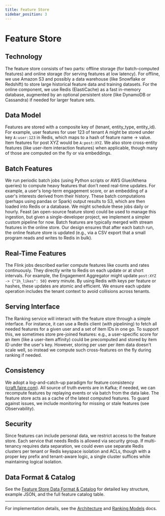 ```yaml
---
title: Feature Store
sidebar_position: 3
---
```


# Feature Store

## Technology
The feature store consists of two parts: offline storage (for batch-computed features) and online storage (for serving features at low latency). For offline, we use Amazon S3 and possibly a data warehouse (like Snowflake or Redshift) to store large historical feature data and training datasets. For the online component, we use Redis (ElastiCache) as a fast in-memory database, augmented by an optional persistent store (like DynamoDB or Cassandra) if needed for larger feature sets.

## Data Model
Features are stored with a composite key of (tenant, entity_type, entity_id). For example, user features for user 123 of tenant A might be stored under key `A:user:123` in Redis, which maps to a hash of feature name → value. Item features for post XYZ would be `A:post:XYZ`. We also store cross-entity features (like user-item interaction features) when applicable, though many of those are computed on the fly or via embeddings.

## Batch Features
We run periodic batch jobs (using Python scripts or AWS Glue/Athena queries) to compute heavy features that don't need real-time updates. For example, a user's long-term engagement score, or an embedding of a user's interests derived from their history. These batch computations (perhaps using pandas or Spark) output results to S3, which are then loaded into Redis or a database. We might schedule these jobs daily or hourly. Feast (an open-source feature store) could be used to manage this ingestion, but given a single-developer project, we implement a simpler custom pipeline for now. Batch features are typically merged with stream features in the online store. Our design ensures that after each batch run, the online feature store is updated (e.g., via a CSV export that a small program reads and writes to Redis in bulk).

## Real-Time Features
The Flink jobs described earlier compute features like counts and rates continuously. They directly write to Redis on each update or at short intervals. For example, the Engagement Aggregator might update `post:XYZ -> {"1h_likes": 50}` every minute. By using Redis with keys per feature or hashes, these updates are atomic and efficient. We ensure each update operation includes the tenant context to avoid collisions across tenants.

## Serving Interface
The Ranking service will interact with the feature store through a simple interface. For instance, it can use a Redis client (with pipelining) to fetch all needed features for a given user and a set of item IDs in one go. To support this, we sometimes store pre-joined features: e.g., a user-specific score for an item (like a user-item affinity) could be precomputed and stored by item ID under the user's key. However, storing per user per item data doesn't scale well, so instead we compute such cross-features on the fly during ranking if needed.

## Consistency
We adopt a log-and-catch-up paradigm for feature consistency ([craft.faire.com](https://craft.faire.com/real-time-ranking-at-faire-part-2-the-feature-store-3f1013d3fe5d)). All source of truth events are in Kafka; if needed, we can recompute features by replaying events or via batch from the data lake. The feature store acts as a cache of the latest computed features. To guard against issues, we include monitoring for missing or stale features (see Observability).

## Security
Since features can include personal data, we restrict access to the feature store. Each service that needs Redis is allowed via security group. If multi-tenancy requires data separation, we could even use separate Redis clusters per tenant or Redis keyspace isolation and ACLs, though with a proper key prefix and tenant-aware logic, a single cluster suffices while maintaining logical isolation.

## Data Format & Catalog
See the [Feature Store Data Format & Catalog](feature-catalog.md) for detailed key structure, example JSON, and the full feature catalog table.

---

For implementation details, see the [Architecture](architecture.md) and [Ranking Models](ranking-models.md) docs. 